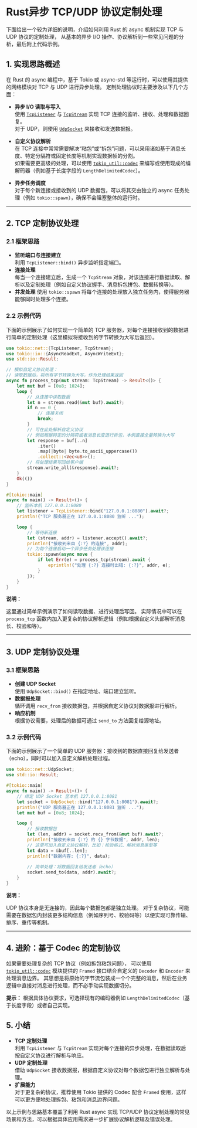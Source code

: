 # Rust异步 TCP/UDP 协议定制处理

下面给出一个较为详细的说明，介绍如何利用 Rust 的 async 机制实现 TCP 与 UDP 协议的定制处理，
从基本的异步 I/O 操作、协议解析到一些常见问题的分析，最后附上代码示例。

## 1. 实现思路概述

在 Rust 的 async 编程中，基于 Tokio 或 async-std 等运行时，可以使用其提供的网络模块对 TCP 与 UDP 进行异步处理。
定制处理协议时主要涉及以下几个方面：

- **异步 I/O 读取与写入**  
  使用 [`TcpListener`](https://docs.rs/tokio/latest/tokio/net/struct.TcpListener.html) 与
  [`TcpStream`](https://docs.rs/tokio/latest/tokio/net/struct.TcpStream.html) 实现 TCP 连接的监听、接收、处理和数据回复。  
  对于 UDP，则使用 [`UdpSocket`](https://docs.rs/tokio/latest/tokio/net/struct.UdpSocket.html) 来接收和发送数据报。

- **自定义协议解析**  
  在 TCP 连接中常常需要解决“粘包”或“拆包”问题，可以采用诸如基于消息长度、特定分隔符或固定长度等机制实现数据帧的分割。  
  如果需要更高级的处理，可以使用 [`tokio_util::codec`](https://docs.rs/tokio-util/latest/tokio_util/codec/index.html)
  来编写或使用现成的编解码器（例如基于长度字段的 `LengthDelimitedCodec`）。

- **异步任务调度**  
  对于每个新连接或接收到的 UDP 数据包，可以将其交由独立的 async 任务处理（例如 `tokio::spawn`），确保不会阻塞整体的运行时。

---

## 2. TCP 定制协议处理

### 2.1 框架思路

- **监听端口与连接建立**  
  利用 `TcpListener::bind()` 异步监听指定端口。  
- **连接处理**  
  每当一个连接建立后，生成一个 `TcpStream` 对象，对该连接进行数据读取、解析以及定制处理（例如自定义协议握手、消息拆包拼包、数据转换等）。
- **并发处理**
  使用 `tokio::spawn` 将每个连接的处理放入独立任务内，使得服务器能够同时处理多个连接。

### 2.2 示例代码

下面的示例展示了如何实现一个简单的 TCP 服务器，对每个连接接收到的数据进行简单的定制处理（这里模拟将接收到的字节转换为大写后返回）。

```rust:src/tcp_custom.rs
use tokio::net::{TcpListener, TcpStream};
use tokio::io::{AsyncReadExt, AsyncWriteExt};
use std::io::Result;

// 模拟自定义协议处理：
// 读取数据后，将所有字节转换为大写，作为处理结果返回
async fn process_tcp(mut stream: TcpStream) -> Result<()> {
    let mut buf = [0u8; 1024];
    loop {
        // 从连接中读取数据
        let n = stream.read(&mut buf).await?;
        if n == 0 {
            // 连接关闭
            break;
        }
        // 可在此处解析自定义协议
        // 例如根据特定的分隔符或者消息长度进行拆包，本例直接全量转换为大写
        let response = buf[..n]
            .iter()
            .map(|byte| byte.to_ascii_uppercase())
            .collect::<Vec<u8>>();
        // 将处理结果写回给客户端
        stream.write_all(&response).await?;
    }
    Ok(())
}

#[tokio::main]
async fn main() -> Result<()> {
    // 监听本机 127.0.0.1:8080
    let listener = TcpListener::bind("127.0.0.1:8080").await?;
    println!("TCP 服务器正在 127.0.0.1:8080 监听 ...");

    loop {
        // 等待新连接
        let (stream, addr) = listener.accept().await?;
        println!("接收到来自 {:?} 的连接", addr);
        // 为每个连接启动一个异步任务处理该连接
        tokio::spawn(async move {
            if let Err(e) = process_tcp(stream).await {
                eprintln!("处理 {:?} 连接时出错: {:?}", addr, e);
            }
        });
    }
}
```

**说明：**  

这里通过简单示例演示了如何读取数据、进行处理后写回。
实际情况中可以在 `process_tcp` 函数内加入更复杂的协议解析逻辑（例如根据自定义头部解析消息长、校验和等）。

---

## 3. UDP 定制协议处理

### 3.1 框架思路

- **创建 UDP Socket**  
  使用 `UdpSocket::bind()` 在指定地址、端口建立监听。  
- **数据报处理**  
  循环调用 `recv_from` 接收数据包，并根据自定义协议对数据报进行解析。  
- **响应机制**  
  根据协议需要，处理后的数据可通过 `send_to` 方法回复给源地址。

### 3.2 示例代码

下面的示例展示了一个简单的 UDP 服务器：接收到的数据直接回复给发送者（echo），同时可以加入自定义解析处理过程。

```rust:src/udp_custom.rs
use tokio::net::UdpSocket;
use std::io::Result;

#[tokio::main]
async fn main() -> Result<()> {
    // 绑定 UDP Socket 至本机 127.0.0.1:8081
    let socket = UdpSocket::bind("127.0.0.1:8081").await?;
    println!("UDP 服务器正在 127.0.0.1:8081 监听 ...");
    let mut buf = [0u8; 1024];

    loop {
        // 接收数据包
        let (len, addr) = socket.recv_from(&mut buf).await?;
        println!("接收到来自 {:?} 的 {} 字节数据", addr, len);
        // 这里可加入自定义协议解析，比如：校验格式、解析消息类型等
        let data = &buf[..len];
        println!("数据内容: {:?}", data);
        
        // 简单处理：将数据回复给发送者（echo）
        socket.send_to(data, addr).await?;
    }
}
```

**说明：**  

UDP 协议本身是无连接的，因此每个数据包都是独立处理。
对于复杂协议，可能需要在数据包内封装更多结构信息（例如序列号、校验码等）以便实现可靠传输、排序、重传等机制。

---

## 4. 进阶：基于 Codec 的定制协议

如果需要处理复杂的 TCP 协议（例如拆包粘包问题），
可以使用 [`tokio_util::codec`](https://docs.rs/tokio-util/latest/tokio_util/codec/) 模块提供的 `Framed` 接口结合自定义的 `Decoder` 和 `Encoder` 来处理消息边界。
其思想是将原始的字节流包装成一个个完整的消息，然后在业务逻辑中直接对消息进行处理，而不必手动实现数据切分。

**提示：** 根据具体协议要求，可选择现有的编码器例如 `LengthDelimitedCodec`（基于长度字段）或者自己实现。

## 5. 小结

- **TCP 定制处理**  
  利用 `TcpListener` 与 `TcpStream` 实现对每个连接的异步处理，在数据读取后按自定义协议进行解析与响应。  
- **UDP 定制处理**  
  借助 `UdpSocket` 接收数据报，根据自定义协议对每个数据包进行独立解析与处理。  
- **扩展能力**  
  对于更复杂的协议，推荐使用 Tokio 提供的 Codec 配合 `Framed` 使用，这样可以更方便地处理拆包、粘包和消息边界问题。

以上示例与思路基本覆盖了利用 Rust async 实现 TCP/UDP 协议定制处理的常见场景和方法，可以根据具体应用需求进一步扩展协议解析逻辑及错误处理。
